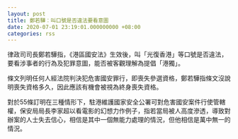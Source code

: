 ```yaml
---
layout: post
title: 鄭若驊︰叫口號是否違法要看意圖
date: 2020-07-01 23:19:01.000000000 +08:00
categories: rss
---
```


律政司司長鄭若驊指，《港區國安法》生效後，叫「光復香港」等口號是否違法，要看涉事者的行為及犯罪意圖，能否被客觀理解為提倡「港獨」。

條文列明任何人經法院判決犯危害國安罪行，即喪失參選資格，鄭若驊指條文沒說明喪失資格多久，因此應該有機會被視為終身喪失資格。

對於55條訂明在三種情形下，駐港維護國家安全公署可對危害國安案件行使管轄權，保安局局長李家超以看電影的幻想力作例子，指若當局被人高度滲透，導致對辦案的人士失去信心，相信是其中一個無能力處理的情況，但他相信是萬中無一的情況。
